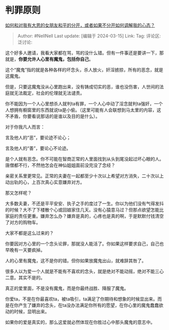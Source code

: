 # 判罪原则
[如何和对我有大恩的女朋友和平的分开，或者如果不分开如何调解我的心态？](https://www.zhihu.com/question/647864824/answer/3431204688)

> Author: #NellNell
> Last update: [编辑于 2024-03-15]
> Link:
> Tag: 
> 评论区:
> 泛讨论:

这个好多人邀请，我看大家都在骂，骂的没什么错。但有一件事还是要讲一下，那就是，**你要允许人心里有魔鬼，包括你自己**。

这个“魔鬼”指的就是各种各样的坏念头，杀人放火，奸淫掳掠，所有的恶念，就是这魔鬼。

但是，只要这魔鬼没从心里跑出来，没有铸成切实的恶，谁也没伤害，人世间的法庭就无法裁定，社会的伦理就无法谴责。

你不能因为一个人心里想杀人就判ta有罪，一个人心中动了淫念就判ta强奸，一个人想拥有橱窗里的东西就说ta是小偷。（这里可能有人会联想到马太里的内容，这不矛盾，你要看说那话的是谁以及目的是什么）。

对于你我凡人而言：

言及他人的“恶”，要论迹不论心；

言及他人的“善”，要论心不论迹。

是个人就有恶念。你不可能在智商正常的人里面找到从头到尾没起过坏心眼的人。唐僧都不行，不然他怎会在神仙姐姐面前没完没了念经？

亲密关系里更常见。正常的夫妻在一起都至少十次以上希望对方消失，二十次以上动出轨的心，上百次真心实意嫌弃对方。

那又怎样呢？

大多数夫妻，不还是平平安安、执子之手的度过了一生。你以为他们没有气得发抖的时候？大不了下楼散个心或回娘家住几天。没有心猿意马过？但那点欲望怎能比家庭的责任更重。嫌弃怎么办？嫌弃是真的，心疼也是真的啊，于是默默付钱清空了对方的购物车。

大家不都是这么过来的？

你要因对方心里的一个念头论罪，那就没人能活了。你如果这样要求自己，自己也早晚有一天要疯掉。

人的心里有魔鬼，这不是你的错。但你如果放魔鬼出山，就难辞其咎了。

很多人以为爱一个人就是不能有不喜欢的念头，就是绝对不能动摇，绝对不能三心二意。其实不是的。

真正的爱里面，不是没有魔鬼，而是你最终战胜、降服了魔鬼。

你爱ta，不是在你最喜欢ta，被ta吸引，ta满足了你期待和想象的时候显出来。而是在你产生了嫌弃的念头，在ta没办法满足你所有的愿望，在你心里的魔鬼蠢蠢欲动的时候，显明出来。

如果你的爱是真实的，那么这爱就必然体现在你胜过心中那头魔鬼的意志中。